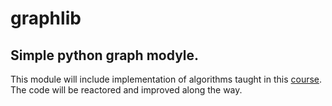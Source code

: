 # graphlib
## Simple python graph modyle.
This module will include implementation of algorithms taught in this [course](https://www.edx.org/course/advanced-algorithmics-and-graph-theory-with-python). The code will be reactored and improved along the way.
